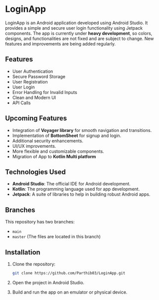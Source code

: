 # LoginApp

LoginApp is an Android application developed using Android Studio. It provides a simple and secure user login functionality using Jetpack components. The app is currently under **heavy development**, so colors, designs, and functionalities are not fixed and are subject to change. New features and improvements are being added regularly.

## Features

- User Authentication
- Secure Password Storage
- User Registration
- User Login
- Error Handling for Invalid Inputs
- Clean and Modern UI
- API Calls

## Upcoming Features

- Integration of **Voyager library** for smooth navigation and transitions.
- Implementation of **BottomSheet** for signup and login.
- Additional security enhancements.
- UI/UX improvements.
- More flexible and customizable components.
- Migration of App to **Kotlin Multi platform**

## Technologies Used

- **Android Studio**: The official IDE for Android development.
- **Kotlin**: The programming language used for app development.
- **Jetpack**: A suite of libraries to help in building robust Android apps.

## Branches

This repository has two branches:
- `main`
- `master` (The files are located in this branch)

## Installation

1. Clone the repository:

   ```bash
   git clone https://github.com/Parthib03/LoginApp.git
   ```

2. Open the project in Android Studio.

3. Build and run the app on an emulator or physical device.
